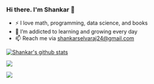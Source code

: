 <!---
shankar24ds/shankar24ds is a ✨ special ✨ repository because its `README.md` (this file) appears on your GitHub profile.
You can click the Preview link to take a look at your changes.
--->

### Hi there. I'm Shankar 👋

- :zap: I love math, programming, data science, and books
- 🌱 I’m addicted to learning and growing every day
- 📫 Reach me via shankarselvaraj24@gmail.com

[![Shankar's github stats](https://github-readme-stats.vercel.app/api?username=shankar24ds&count_private=true&show_icons=true&theme=dracula&hide_rank=false)](https://github.com/anuraghazra/github-readme-stats)

![](https://github-profile-summary-cards.vercel.app/api/cards/profile-details?username=shankar24ds&theme=dracula)

![](https://api.githubtrends.io/user/svg/shankar24ds/langs?time_range=one_year&include_private=True&theme=classic)
